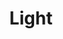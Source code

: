 ---
title: "Light"
permalink: /spells/light/
tags:
  - Spell
  - Cantrip
  - Evocation
available_for:
  - Bard
  - Cleric
  - Sorcerer
  - Wizard
level: "Cantrip"
school: "Evocation"
range: "Touch"
comp:
  - V
  - M
material: "a firefly or phosphorescent moss."
duration: "1 Hour"
attack: "DEX Save"
description: |
  You touch one object that is no larger than 10 feet in any dimension. Until the spell ends, the object sheds bright light in a 20-foot radius and dim light for an additional 20 feet. The light can be colored as you like. Completely covering the object with something opaque blocks the light. The spell ends if you cast it again or dismiss it as an action.

  If you target an object held or worn by a hostile creature, that creature must succeed on a dexterity saving throw to avoid the spell.
excerpt: "You touch one object that is no larger than 10 feet in any dimension."
source: "Basic Rules"
---